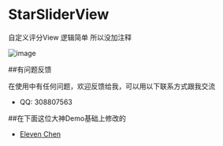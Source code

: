 # StarSliderView
自定义评分View 逻辑简单 所以没加注释

![image](http://d.huhu.la/app/starSlider.gif)

##有问题反馈

在使用中有任何问题，欢迎反馈给我，可以用以下联系方式跟我交流

* QQ: 308807563

##在下面这位大神Demo基础上修改的

* [Eleven Chen](http://skyhacker2.github.io/blog/index.html) 



